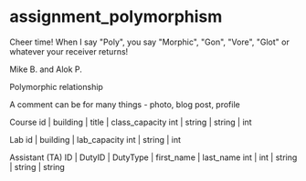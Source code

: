assignment_polymorphism
=======================

Cheer time! When I say "Poly", you say "Morphic", "Gon", "Vore", "Glot" or whatever your receiver returns!

Mike B. and Alok P. 


Polymorphic relationship

A comment can be for many things - photo, blog post, profile

Course
id   |  building  |  title    |  class_capacity
int  |   string   |  string   |     int

Lab 
id   |  building  |  lab_capacity
int  |    string  |    int

Assistant (TA)
ID   |   DutyID  |  DutyType |  first_name | last_name 
int  |    int    |   string  |    string   |  string

